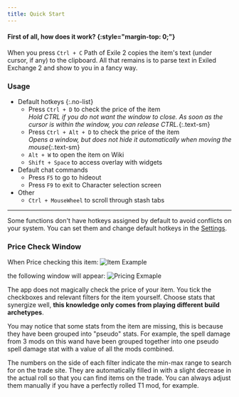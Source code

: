 ```yaml
---
title: Quick Start
---
```


#### First of all, how does it work? {:style="margin-top: 0;"}

When you press `Ctrl + C` Path of Exile 2 copies the item's text (under cursor, if any) to the clipboard.
All that remains is to parse text in Exiled Exchange 2 and show to you in a fancy way.

### Usage

- Default hotkeys
{:.no-list}
  - Press `Ctrl + D` to check the price of the item\
    *Hold CTRL if you do not want the window to close. As soon as the cursor is within the window, you can release CTRL.*{:.text-sm}
  - Press `Ctrl + Alt + D` to check the price of the item\
    *Opens a window, but does not hide it automatically when moving the mouse*{:.text-sm}
  - `Alt + W` to open the item on Wiki
  - `Shift + Space` to access overlay with widgets
- Default chat commands
  - Press `F5` to go to hideout
  - Press `F9` to exit to Character selection screen
- Other
  - `Ctrl + MouseWheel` to scroll through stash tabs

---

Some functions don't have hotkeys assigned by default to avoid conflicts on your system.
You can set them and change default hotkeys in the [Settings](/faq).

### Price Check Window

When Price checking this item:
![Item Example](https://imgur.com/zBOvDWZ.png)

the following window will appear:
![Pricing Exmaple](https://imgur.com/HYRmois.png)

The app does not magically check the price of your item. You tick the checkboxes and relevant filters for the item yourself. Choose stats that synergize well, **this knowledge only comes from playing different build archetypes**.

You may notice that some stats from the item are missing, this is because they have been grouped into "pseudo" stats. For example, the spell damage from 3 mods on this wand have been grouped together into one pseudo spell damage stat with a value of all the mods combined.

The numbers on the side of each filter indicate the min-max range to search for on the trade site. They are automatically filled in with a slight decrease in the actual roll so that you can find items on the trade. You can always adjust them manually if you have a perfectly rolled T1 mod, for example.
